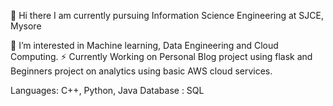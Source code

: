 👋 Hi there
I am currently pursuing Information Science Engineering at SJCE, Mysore

🔭 I’m interested in Machine learning, Data Engineering and Cloud Computing.
⚡ Currently Working on Personal Blog project using flask and Beginners project on analytics using basic AWS cloud services. 

Languages: C++, Python, Java
Database : SQL





